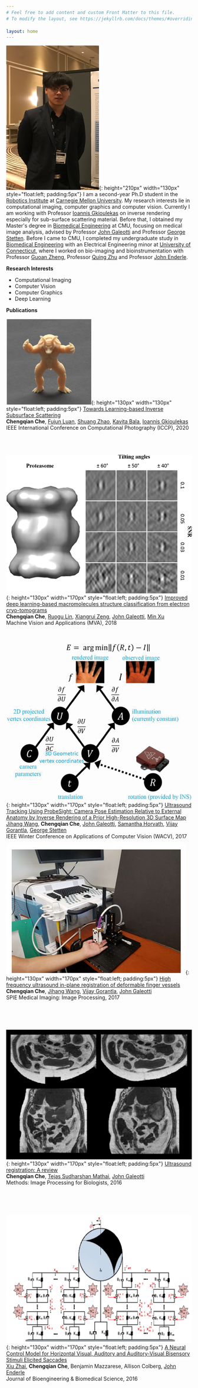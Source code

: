 ```yaml
---
# Feel free to add content and custom Front Matter to this file.
# To modify the layout, see https://jekyllrb.com/docs/themes/#overriding-theme-defaults

layout: home
---
```


![myself](/assets/images/me.png ){: height="210px" width="130px" style="float:left; padding:5px"}
I am a second-year Ph.D student in the [Robotics Institute](https://www.ri.cmu.edu/) at [Carnegie Mellon University](https://www.cmu.edu/). My research interests lie in computational imaging, computer graphics and computer vision. Currently I am working with Professor [Ioannis Gkioulekas](http://www.cs.cmu.edu/~igkioule/) on inverse rendering especially for sub-surface scattering material. Before that, I obtained my Master's degree in [Biomedical Engineering](https://www.cmu.edu/bme/) at CMU, focusing on medical image analysis, advised by Professor [John Galeotti](https://www.ri.cmu.edu/ri-faculty/john-galeotti/) and Professor [George Stetten](https://stetten.com/). Before I came to CMU, I completed my undergraduate study in [Biomedical Engineering](http://www.bme.uconn.edu/) with an Electrical Engineering minor at [University of Connecticut](https://uconn.edu/), where I worked on bio-imaging and bioinstrumentation with Professor [Guoan Zheng](https://sites.google.com/site/gazheng/people), Professor [Quing Zhu](https://engineering.wustl.edu/Profiles/Pages/Quing-Zhu.aspx) and Professor [John Enderle](https://scholar.google.com/citations?user=H73vy_sAAAAJ&hl=en). 



**Research Interests**
* Computational Imaging
* Computer Vision
* Computer Graphics
* Deep Learning




**Publications**

![dr](/assets/images/newdr.png ){: height="130px" width="130px" style="float:left; padding:5px"} [Towards Learning-based Inverse Subsurface Scattering](/assets/papers/Che_ICCP_2020.pdf) <br/>
**Chengqian Che**, [Fujun Luan](https://www.cs.cornell.edu/~fujun/), [Shuang Zhao](https://shuangz.com/), [Kavita Bala](http://www.cs.cornell.edu/~kb/), [Ioannis Gkioulekas](http://www.cs.cmu.edu/~igkioule/) <br/>
IEEE Inter­national Conf­erence on Comput­ational Photo­graphy (ICCP), 2020
 <br/>
 <br/>
 <br/>
 <br/>


![MVA](/assets/images/MVA.png ){: height="130px" width="170px" style="float:left; padding:5px"} [Improved deep learning-based macromolecules structure classification from electron cryo-tomograms](/assets/papers/Che_MVA_2017.pdf) <br/>
**Chengqian Che**, [Ruogu Lin](https://www.linkedin.com/in/ruogu-lin-b6b9119a/?locale=en_US), [Xiangrui Zeng](https://www.linkedin.com/in/xiangrui-zeng-9bb8b7101/), [John Galeotti](https://www.ri.cmu.edu/ri-faculty/john-galeotti/), [Min Xu](https://sites.google.com/view/xulab/about-min-xu?authuser=0) <br/>
Machine Vision and Applications (MVA), 2018
 <br/>
 <br/>
 <br/>



![wacv](/assets/images/wacv.gif ){: height="130px" width="170px" style="float:left; padding:5px"} [Ultrasound Tracking Using ProbeSight: Camera Pose Estimation Relative to External Anatomy by Inverse Rendering of a Prior High-Resolution 3D Surface Map](/assets/papers/Wang_WACV_2017.pdf) <br/>
[Jihang Wang](https://www.linkedin.com/in/jihang-wang-85965839/), **Chengqian Che**, [John Galeotti](https://www.ri.cmu.edu/ri-faculty/john-galeotti/), [Samantha Horvath](http://www.cs.cmu.edu/~./shorvath/index.html), [Vijay Gorantla](https://www.upmc.com/media/experts/vijay-gorantla), [George Stetten](https://stetten.com/) <br/>
IEEE Winter Conference on Applications of Computer Vision (WACV), 2017
 <br/>
 <!--*This paper addresses the problem of freehand ultrasound probe tracking without requiring an external tracking device, by mounting a video camera on the probe to identify location relative to the patient's external anatomy.*-->


![spie](/assets/images/spie.jpg ){: height="130px" width="170px" style="float:left; padding:5px"} [High frequency ultrasound in-plane registration of deformable finger vessels](/assets/papers/Che_SPIE_2017.pdf) <br/>
**Chengqian Che**, [Jihang Wang](https://www.linkedin.com/in/jihang-wang-85965839/), [Vijay Gorantla](https://www.upmc.com/media/experts/vijay-gorantla), [John Galeotti](https://www.ri.cmu.edu/ri-faculty/john-galeotti/) <br/>
SPIE Medical Imaging: Image Processing, 2017
 <br/>
 <!--*We studies a variety of similarity measurements with different pre-processing techniques to find which registration similarity metrics were best suited for HFUS vessel tracking.*-->
 <br/>
 <br/>
 <br/>



![ultrasound](/assets/images/ultrasound.jpg ){: height="130px" width="170px" style="float:left; padding:5px"} [Ultrasound registration: A review](/assets/papers/Che_Methods_2016.pdf) <br/>
**Chengqian Che**, [Tejas Sudharshan Mathai](https://www.ri.cmu.edu/ri-people/tejas-sudharshan-mathai/), [John Galeotti](https://www.ri.cmu.edu/ri-faculty/john-galeotti/) <br/>
Methods: Image Processing for Biologists, 2016
 <br/>
 <!--*This paper introduces the topic and unique aspects of ultrasound-to-ultrasound image registration, providing a broad introduction and summary of the literature and the field.*-->
 <br/>
 <br/>
 <br/>

![jbme](/assets/images/jbme_crop.png ){: height="130px" width="170px" style="float:left; padding:5px"} [A Neural Control Model for Horizontal Visual, Auditory and Auditory-Visual Bisensory Stimuli Elicited Saccades](/assets/papers/Zhai_JBBS_2016.pdf) <br/>
[Xiu Zhai](https://www.linkedin.com/in/xiu-zhai-40a43417a/), **Chengqian Che**, Benjamin Mazzarese, Allison Colberg, [John Enderle](https://scholar.google.com/citations?user=H73vy_sAAAAJ&hl=en) <br/>
Journal of Bioengineering & Biomedical Science, 2016

